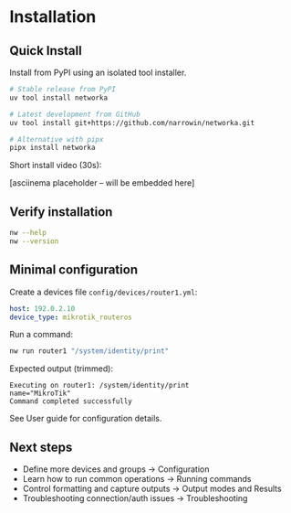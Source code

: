 # Installation

## Quick Install

Install from PyPI using an isolated tool installer.

```bash
# Stable release from PyPI
uv tool install networka

# Latest development from GitHub
uv tool install git+https://github.com/narrowin/networka.git

# Alternative with pipx
pipx install networka
```

Short install video (30s):

[asciinema placeholder – will be embedded here]

## Verify installation

```bash
nw --help
nw --version
```

## Minimal configuration

Create a devices file `config/devices/router1.yml`:

```yaml
host: 192.0.2.10
device_type: mikrotik_routeros
```

Run a command:

```bash
nw run router1 "/system/identity/print"
```

Expected output (trimmed):

```
Executing on router1: /system/identity/print
name="MikroTik"
Command completed successfully
```

See User guide for configuration details.

## Next steps

- Define more devices and groups → Configuration
- Learn how to run common operations → Running commands
- Control formatting and capture outputs → Output modes and Results
- Troubleshooting connection/auth issues → Troubleshooting
